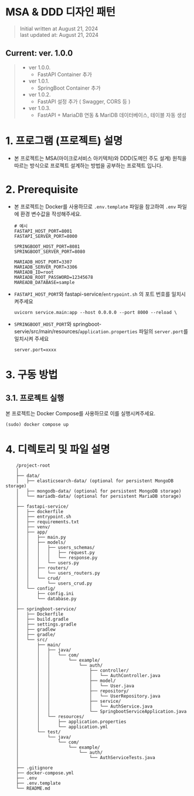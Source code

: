 # MSA & DDD 디자인 패턴

> Initial written at August 21, 2024 <br/>
> last updated at: August 21, 2024


## Current: ver. 1.0.0<br/>
>* ver 1.0.0.
>   * FastAPI Container 추가
>* ver 1.0.1.
>   * SpringBoot Container 추가
>* ver 1.0.2.
>   * FastAPI 설정 추가 ( Swagger, CORS 등 )
>* ver 1.0.3.
>   * FastAPI + MariaDB 연동 & MariDB 데이터베이스, 테이블 자동 생성


# 1. 프로그램 (프로젝트) 설명

- 본 프로젝트는 MSA(마이크로서비스 아키텍처)와 DDD(도메인 주도 설계) 원칙을 따르는 방식으로 프로젝트 설계하는 방법을 공부하는 프로젝트 입니다.


# 2. Prerequisite

- 본 프로젝트는 Docker를 사용하므로 `.env.template` 파일을 참고하여 `.env` 파일에 환경 변수값을 작성해주세요.
    ```
    # 예시
    FASTAPI_HOST_PORT=8001
    FASTAPI_SERVER_PORT=8000

    SPRINGBOOT_HOST_PORT=8081
    SPRINGBOOT_SERVER_PORT=8080

    MARIADB_HOST_PORT=3307
    MARIADB_SERVER_PORT=3306
    MARIADB_ID=root
    MARIADB_ROOT_PASSWORD=12345678
    MAREADB_DATABASE=sample
    ```
- `FASTAPI_HOST_PORT`와 fastapi-service/`entrypoint.sh` 의 포트 번호를 일치시켜주세요
    ```
    uvicorn service.main:app --host 0.0.0.0 --port 8000 --reload \
    ```
- `SPRINGBOOT_HOST_PORT`와 springboot-servie/src/main/resources/`application.properties` 파일의 `server.port`를 일치시켜 주세요
    ```
    server.port=xxxx
    ```


# 3. 구동 방법

## 3.1. 프로젝트 실행

본 프로젝트는 Docker Compose를 사용하므로 이를 실행시켜주세요.

```shell
(sudo) docker compose up
```

# 4. 디렉토리 및 파일 설명
```
    /project-root
    │
    ├── data/
    │   ├── elasticsearch-data/ (optional for persistent MongoDB storage)
    │   ├── mongodb-data/ (optional for persistent MongoDB storage)
    │   └── mariadb-data/ (optional for persistent MariaDB storage)
    │
    ├── fastapi-service/
    │   ├── dockerfile
    │   ├── entrypoint.sh
    │   ├── requirements.txt
    │   ├── venv/
    │   ├── app/
    │   │   ├── main.py
    │   │   ├── models/
    │   │   │   ├── users_schemas/
    │   │   │   │   ├── request.py
    │   │   │   │   └── response.py
    │   │   │   └── users.py
    │   │   ├── routers/
    │   │   │   └── users_routers.py
    │   │   └── crud/
    │   │       └── users_crud.py
    │   └── config/
    │       ├── config.ini
    │       └── database.py
    │
    ├── springboot-service/
    │   ├── Dockerfile
    │   ├── build.gradle
    │   ├── settings.gradle
    │   ├── gradlew
    │   ├── gradle/
    │   └── src/
    │       ├── main/
    │       │   ├── java/
    │       │   │   └── com/
    │       │   │       └── example/
    │       │   │           └── auth/
    │       │   │               ├── controller/
    │       │   │               │   └── AuthController.java
    │       │   │               ├── model/
    │       │   │               │   └── User.java
    │       │   │               ├── repository/
    │       │   │               │   └── UserRepository.java
    │       │   │               ├── service/
    │       │   │               │   └── AuthService.java
    │       │   │               └── SpringbootServiceApplication.java
    │       │   └── resources/
    │       │       ├── application.properties
    │       │       └── application.yml
    │       └── test/
    │           └── java/
    │               └── com/
    │                   └── example/
    │                       └── auth/
    │                           └── AuthServiceTests.java
    │
    ├── .gitignore
    ├── docker-compose.yml
    ├── .env
    ├── .env.template
    └── README.md
```
